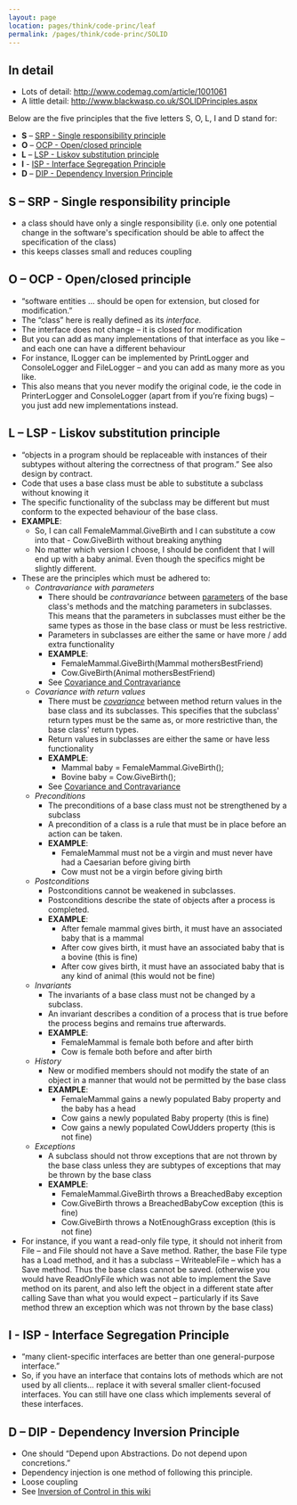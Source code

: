 ```yaml
---
layout: page
location: pages/think/code-princ/leaf
permalink: /pages/think/code-princ/SOLID
---
```

## In detail

  - Lots of detail: <http://www.codemag.com/article/1001061>
  - A little detail: <http://www.blackwasp.co.uk/SOLIDPrinciples.aspx>

Below are the five principles that the five letters S, O, L, I and D
stand for:

  - **S** – [SRP - Single responsibility principle](<#s srp single responsibility principle>)
  - **O** – [OCP - Open/closed principle](<#o ocp open closed principle>)
  - **L** – [LSP - Liskov substitution principle](<#l lsp liskov substitution principle>)
  - **I** - [ISP - Interface Segregation Principle](<#i isp interface segregation principle>)
  - **D** – [DIP - Dependency Inversion Principle](<#d dip dependency inversion principle>)

## S – SRP - Single responsibility principle

  - a class should have only a single responsibility (i.e. only one
    potential change in the software's specification should be able to
    affect the specification of the class)
  - this keeps classes small and reduces coupling

## O – OCP - Open/closed principle

  - “software entities … should be open for extension, but closed for
    modification.”
  - The “class” here is really defined as its *interface.*
  - The interface does not change – it is closed for modification
  - But you can add as many implementations of that interface as you
    like – and each one can have a different behaviour
  - For instance, ILogger can be implemented by PrintLogger and
    ConsoleLogger and FileLogger – and you can add as many more as you
    like.
  - This also means that you never modify the original code, ie the code
    in PrinterLogger and ConsoleLogger (apart from if you’re fixing
    bugs) – you just add new implementations instead.

## L – LSP - Liskov substitution principle

  - “objects in a program should be replaceable with instances of
    their subtypes without altering the correctness of that program.”
    See also design by contract.
  - Code that uses a base class must be able to substitute a subclass
    without knowing it
  - The specific functionality of the subclass may be different but
    must conform to the expected behaviour of the base class.
  - **EXAMPLE**:
      - So, I can call FemaleMammal.GiveBirth and I can substitute a
        cow into that - Cow.GiveBirth without breaking anything
      - No matter which version I choose, I should be confident that I
        will end up with a baby animal. Even though the specifics
        might be slightly different.
  - These are the principles which must be adhered to:
      - *Contravariance with parameters*
          - There should
            be *contravariance* between [parameters](http://www.blackwasp.co.uk/CSharpMethodParameters.aspx) of
            the base class's methods and the matching parameters in
            subclasses. This means that the parameters in subclasses
            must either be the same types as those in the base class
            or must be less restrictive.
          - Parameters in subclasses are either the same or have more
            / add extra functionality
          - **EXAMPLE**:
              - FemaleMammal.GiveBirth(Mammal mothersBestFriend)
              - Cow.GiveBirth(Animal mothersBestFriend)
          - See [Covariance and Contravariance](/pages/think/code-princ/Covariance-And-Contravariance)
      - *Covariance with return values*
          - There must
            be [*covariance*](http://www.blackwasp.co.uk/GenericVariance.aspx) between
            method return values in the base class and its subclasses.
            This specifies that the subclass' return types must be the
            same as, or more restrictive than, the base class' return
            types.
          - Return values in subclasses are either the same or have
            less functionality
          - **EXAMPLE**:
              - Mammal baby = FemaleMammal.GiveBirth();
              - Bovine baby = Cow.GiveBirth();
          - See [Covariance and Contravariance](/pages/think/code-princ/Covariance-And-Contravariance)
      - *Preconditions*
          - The preconditions of a base class must not be strengthened
            by a subclass
          - A precondition of a class is a rule that must be in place
            before an action can be taken.
          - **EXAMPLE**:
              - FemaleMammal must not be a virgin and must never have
                had a Caesarian before giving birth
              - Cow must not be a virgin before giving birth
      - *Postconditions*
          - Postconditions cannot be weakened in subclasses.
          - Postconditions describe the state of objects after a
            process is completed.
          - **EXAMPLE**:
              - After female mammal gives birth, it must have an
                associated baby that is a mammal
              - After cow gives birth, it must have an associated baby
                that is a bovine (this is fine)
              - After cow gives birth, it must have an associated baby
                that is any kind of animal (this would not be fine)
      - *Invariants*
          - The invariants of a base class must not be changed by a
            subclass.
          - An invariant describes a condition of a process that is
            true before the process begins and remains true
            afterwards.
          - **EXAMPLE**:
              - FemaleMammal is female both before and after birth
              - Cow is female both before and after birth
      - *History*
          - New or modified members should not modify the state of an
            object in a manner that would not be permitted by the base
            class
          - **EXAMPLE**:
              - FemaleMammal gains a newly populated Baby property and
                the baby has a head
              - Cow gains a newly populated Baby property (this is
                fine)
              - Cow gains a newly populated CowUdders property (this
                is not fine)
      - *Exceptions*
          - A subclass should not throw exceptions that are not thrown
            by the base class unless they are subtypes of exceptions
            that may be thrown by the base class
          - **EXAMPLE**:
              - FemaleMammal.GiveBirth throws a BreachedBaby exception
              - Cow.GiveBirth throws a BreachedBabyCow exception (this
                is fine)
              - Cow.GiveBirth throws a NotEnoughGrass exception (this
                is not fine)
  - For instance, if you want a read-only file type, it should not
    inherit from File – and File should not have a Save method.
    Rather, the base File type has a Load method, and it has a
    subclass – WriteableFile – which has a Save method. Thus the base
    class cannot be saved. (otherwise you would have ReadOnlyFile
    which was not able to implement the Save method on its parent, and
    also left the object in a different state after calling Save than
    what you would expect – particularly if its Save method threw an
    exception which was not thrown by the base class)

## I - ISP - Interface Segregation Principle

  - “many client-specific interfaces are better than one general-purpose
    interface.”
  - So, if you have an interface that contains lots of methods which are
    not used by all clients… replace it with several smaller
    client-focused interfaces. You can still have one class which
    implements several of these interfaces.

## D – DIP - Dependency Inversion Principle

  - One should “Depend upon Abstractions. Do not depend upon
    concretions.”
  - Dependency injection is one method of following this principle.
  - Loose coupling
  - See [Inversion of Control in this wiki](/pages/think/code-princ/Inversion-Of-Control)
